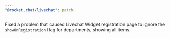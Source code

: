 ```yaml
---
"@rocket.chat/livechat": patch
---
```


Fixed a problem that caused Livechat Widget registration page to ignore the `showOnRegistration` flag for departments, showing all items.
